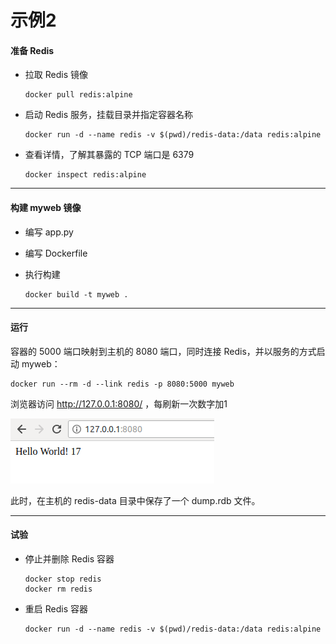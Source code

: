 # 示例2

#### 准备 Redis

- 拉取 Redis 镜像

  ```
  docker pull redis:alpine
  ```

- 启动 Redis 服务，挂载目录并指定容器名称

  ```
  docker run -d --name redis -v $(pwd)/redis-data:/data redis:alpine
  ```

- 查看详情，了解其暴露的 TCP 端口是 6379

  ```
  docker inspect redis:alpine
  ```



---

#### 构建 myweb 镜像

- 编写 app.py

- 编写 Dockerfile 

- 执行构建 

  ```
  docker build -t myweb .
  ```



---

#### 运行

容器的 5000 端口映射到主机的 8080 端口，同时连接 Redis，并以服务的方式启动 myweb：

```
docker run --rm -d --link redis -p 8080:5000 myweb
```

浏览器访问 <http://127.0.0.1:8080/> ，每刷新一次数字加1



![](../../images/myweb-redis展示.png)

此时，在主机的 redis-data 目录中保存了一个 dump.rdb 文件。



---

#### 试验

- 停止并删除 Redis 容器

  ```
  docker stop redis
  docker rm redis
  ```

- 重启 Redis 容器

  ```
  docker run -d --name redis -v $(pwd)/redis-data:/data redis:alpine
  ```

